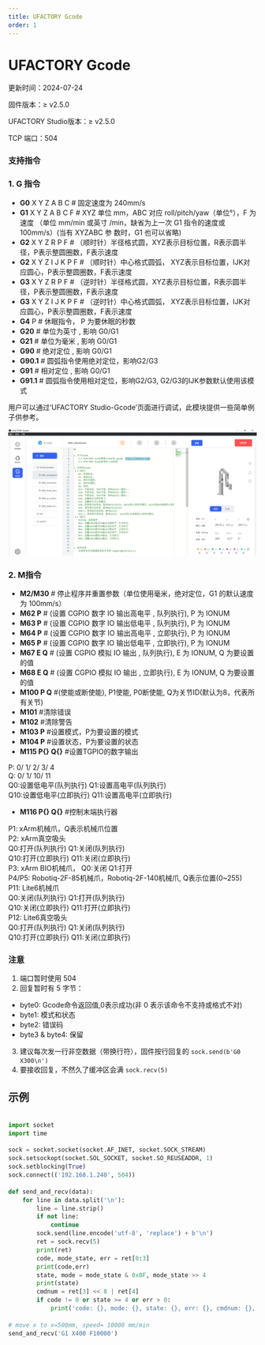 ```yaml
---
title: UFACTORY Gcode
order: 1
---
```


# UFACTORY Gcode

更新时间：2024-07-24

固件版本：≥ v2.5.0

UFACTORY Studio版本：≥ v2.5.0

TCP 端口：504

### 支持指令

### 1. G 指令

* **G0** X Y Z A B C # 固定速度为 240mm/s
* **G1** X Y Z A B C F # XYZ 单位 mm，ABC 对应 roll/pitch/yaw（单位°），F 为速度 （单位 mm/min 或英寸 /min，缺省为上一次 G1 指令的速度或 100mm/s）(当有 XYZABC 参 数时，G1 也可以省略)
* **G2** X Y Z R P F # （顺时针）半径格式圆，XYZ表示目标位置，R表示圆半径，P表示整圆圈数，F表示速度
* **G2** X Y Z I J K P F # （顺时针）中心格式圆弧， XYZ表示目标位置，IJK对应圆心，P表示整圆圈数，F表示速度
* **G3** X Y Z R P F # （逆时针）半径格式圆，XYZ表示目标位置，R表示圆半径，P表示整圆圈数，F表示速度
* **G3** X Y Z I J K P F # （逆时针）中心格式圆弧， XYZ表示目标位置，IJK对应圆心，P表示整圆圈数，F表示速度
* **G4** P # 休眠指令， P 为要休眠的秒数
* **G20** # 单位为英寸 , 影响 G0/G1
* **G21** # 单位为毫米 , 影响 G0/G1
* **G90** # 绝对定位 , 影响 G0/G1
* **G90.1** # 圆弧指令使用绝对定位，影响G2/G3
* **G91** # 相对定位 , 影响 G0/G1
* **G91.1** # 圆弧指令使用相对定位，影响G2/G3, G2/G3的IJK参数默认使用该模式

用户可以通过‘UFACTORY Studio-Gcode’页面进行调试，此模块提供一些简单例子供参考。

![](assets/image.png)

### 2. M指令

* **M2/M30** # 停止程序并重置参数（单位使用毫米，绝对定位，G1 的默认速度为 100mm/s）
* **M62 P** # (设置 CGPIO 数字 IO 输出高电平 , 队列执行), P 为 IONUM
* **M63 P** # (设置 CGPIO 数字 IO 输出低电平 , 队列执行), P 为 IONUM
* **M64 P** # (设置 CGPIO 数字 IO 输出高电平 , 立即执行), P 为 IONUM
* **M65 P** # (设置 CGPIO 数字 IO 输出低电平 , 立即执行), P 为 IONUM
* **M67 E Q** # (设置 CGPIO 模拟 IO 输出 , 队列执行), E 为 IONUM, Q 为要设置的值
* **M68 E Q** # (设置 CGPIO 模拟 IO 输出 , 立即执行), E 为 IONUM, Q 为要设置的值
* **M100 P Q** #(使能或断使能), P1使能, P0断使能, Q为关节ID(默认为8，代表所有关节)
* **M101**   #清除错误
* **M102**   #清除警告
* **M103 P**   #设置模式，P为要设置的模式
* **M104 P**   #设置状态，P为要设置的状态
* **M115 P{} Q{}**   #设置TGPIO的数字输出                                                                                                                           &#x20;

&#x20;      P: 0/ 1/ 2/ 3/ 4\
&#x20;      Q: 0/ 1/ 10/ 11\
&#x20;          Q0:设置低电平(队列执行)    Q1:设置高电平(队列执行)\
&#x20;          Q10:设置低电平(立即执行)   Q11:设置高电平(立即执行)                                                                                                                                                          &#x20;

* **M116 P{} Q{}**  #控制末端执行器                                                                                                                                       &#x20;

&#x20;       P1: xArm机械爪，Q表示机械爪位置\
&#x20;       P2: xArm真空吸头\
&#x20;          Q0:打开(队列执行)      Q1:关闭(队列执行)\
&#x20;          Q10:打开(立即执行)     Q11:关闭(立即执行)\
&#x20;       P3: xArm BIO机械爪，   Q0:关闭 Q1:打开\
&#x20;       P4/P5: Robotiq-2F-85机械爪，Robotiq-2F-140机械爪, Q表示位置(0\~255)\
&#x20;       P11: Lite6机械爪\
&#x20;          Q0:关闭(队列执行)      Q1:打开(队列执行)\
&#x20;          Q10:关闭(立即执行)     Q11:打开(立即执行)\
&#x20;       P12: Lite6真空吸头\
&#x20;          Q0:打开(队列执行)        Q1:关闭(队列执行)\
&#x20;          Q10:打开(立即执行)       Q11:关闭(立即执行)


### 注意

1. 端口暂时使用 504
2. 回复暂时有 5 字节： 
* byte0: Gcode命令返回值,0表示成功(非 0 表示该命令不支持或格式不对)
* byte1: 模式和状态
* byte2: 错误码
* byte3 & byte4: 保留
3. 建议每次发一行非空数据（带换行符），固件按行回复的 `sock.send(b'G0 X300\n')`
4. 要接收回复，不然久了缓冲区会满 `sock.recv(5)`
 

## 示例

```python

import socket
import time

sock = socket.socket(socket.AF_INET, socket.SOCK_STREAM)
sock.setsockopt(socket.SOL_SOCKET, socket.SO_REUSEADDR, 1)
sock.setblocking(True)
sock.connect(('192.168.1.240', 504))

def send_and_recv(data):
    for line in data.split('\n'):
        line = line.strip()
        if not line:
            continue
        sock.send(line.encode('utf-8', 'replace') + b'\n')
        ret = sock.recv(5)
        print(ret)
        code, mode_state, err = ret[0:3]
        print(code,err)
        state, mode = mode_state & 0x0F, mode_state >> 4
        print(state)
        cmdnum = ret[3] << 8 | ret[4]
        if code != 0 or state >= 4 or err > 0:
            print('code: {}, mode: {}, state: {}, err: {}, cmdnum: {}, cmd: {}'.format(code, mode, state, err, cmdnum, line))
            
# move x to x=500mm, speed= 10000 mm/min
send_and_recv('G1 X400 F10000')

```
